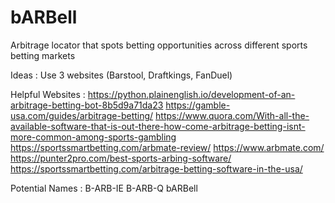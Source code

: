 # bARBell
Arbitrage locator that spots betting opportunities across different sports betting markets

Ideas : 
Use 3 websites (Barstool, Draftkings, FanDuel)

Helpful Websites :
https://python.plainenglish.io/development-of-an-arbitrage-betting-bot-8b5d9a71da23
https://gamble-usa.com/guides/arbitrage-betting/
https://www.quora.com/With-all-the-available-software-that-is-out-there-how-come-arbitrage-betting-isnt-more-common-among-sports-gambling
https://sportssmartbetting.com/arbmate-review/
https://www.arbmate.com/
https://punter2pro.com/best-sports-arbing-software/
https://sportssmartbetting.com/arbitrage-betting-software-in-the-usa/


Potential Names : 
B-ARB-IE
B-ARB-Q
bARBell

